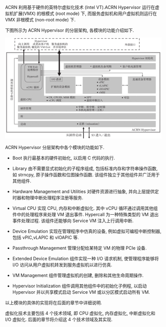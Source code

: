 
ACRN 利用基于硬件的英特尔虚拟化技术 (Intel VT).ACRN Hypervisor 运行在虚拟机扩展(VMX) 的根模式 (root mode) 下, 而服务虚拟机和用户虚拟机则运行在 VMX 非根模式 (non-root mode) 下.

下图所示为 ACRN Hypervisor 的分层架构, 各模块的功能介绍如下.

![2024-10-22-23-20-20.png](./images/2024-10-22-23-20-20.png)

ACRN Hypervisor 分层架构中各个模块的功能如下.

* Boot 执行最基本的硬件初始化, 以启用 C 代码的执行.

* Library 由不需要显式初始化的子程序组成, 包括标准内存和字符串操作函数, 如 strncpy, 原子操作函数和位图操作函数. 该组件独立于其他组件并广泛用于其他组件.

* Hardware Management and Utilities 对硬件资源进行抽象, 并向上层提供定时器和物理中断处理程序注册等服务.

* Virtual CPU 实现 CPU, 内存和中断虚拟化. 其中 vCPU 循环通过调用其他组件中的处理程序来处理 VM 退出事件. Hypercall 为一种特殊类型的 VM 退出事件处理过程. 该组件还能够向 Service VM 注入上行调用中断.

* Device Emulation 实现在管理程序中仿真的设备, 例如虚拟可编程中断控制器, 包括 vPIC,vLAPIC 和 vIOAPIC 等.

* Passthrough Management 管理分配给某特定 VM 的物理 PCIe 设备.

* Extended Device Emulation 组件实现一种 I/O 请求机制, 使管理程序能够将 I/O 访问从用户虚拟机转发到服务虚拟机以进行仿真.

* VM Management 组件管理虚拟机的创建, 删除和其他生命周期操作.

* Hypervisor Initialization 组件调用其他组件中的初始化子例程, 以启动 Hypervisor 并以共享模式启动 Service VM 或以分区模式启动所有 VM.

以上模块的具体的实现将在后面的章节中详细说明.

虚拟化技术主要包括 4 个技术领域, 即 CPU 虚拟化, 内存虚拟化, 中断虚拟化和 I/O 虚拟化. 后面的章节将介绍这 4 个技术领域及其实现.